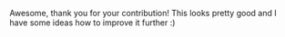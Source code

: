Awesome, thank you for your contribution! This looks pretty good and I have some ideas how to improve it further :)
